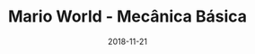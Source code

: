 ---
title: "Mario World - Mecânica Básica"
date: 2018-11-21
header:
    image: "/images/devu_banner.jpg"
excerpt: Unity, GameFeel, Mario" 
---